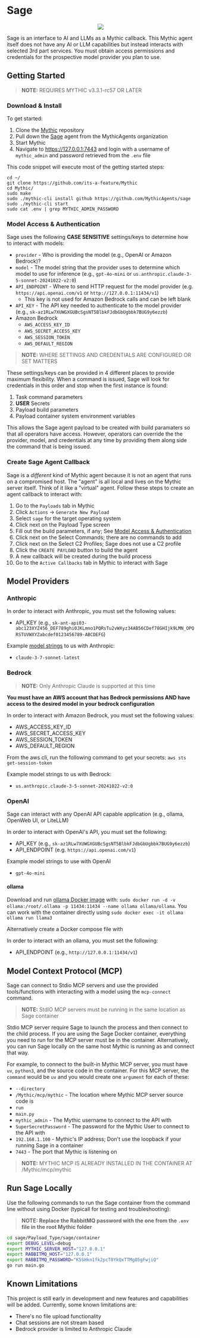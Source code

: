# Sage

<p align="center">
    <img src="Sage.png">
</p>

Sage is an interface to AI and LLMs as a Mythic callback. This Mythic agent itself does not have any AI or LLM capabilities but instead interacts with selected 3rd part services. You must obtain access permissions and credentials for the prospective model provider you plan to use.

## Getting Started

> **__NOTE:__** REQUIRES MYTHIC v3.3.1-rc57 OR LATER

### Download & Install

To get started:

1. Clone the [Mythic](https://github.com/its-a-feature/Mythic/) repository
2. Pull down the [Sage](https://github.com/MythicAgents/sage) agent from the MythicAgents organization
3. Start Mythic
4. Navigate to <https://127.0.0.1:7443> and login with a username of `mythic_admin` and password retrieved from the `.env` file

This code snippet will execute most of the getting started steps:
```text
cd ~/
git clone https://github.com/its-a-feature/Mythic
cd Mythic/
sudo make
sudo ./mythic-cli install github https://github.com/MythicAgents/sage
sudo ./mythic-cli start
sudo cat .env | grep MYTHIC_ADMIN_PASSWORD
```

### Model Access & Authentication

Sage uses the following **CASE SENSITIVE** settings/keys to determine how to interact with models:

- `provider` - Who is providing the model (e.g., OpenAI or Amazon Bedrock)? 
- `model` - The model string that the provider uses to determine which model to use for inference (e.g., `gpt-4o-mini` or `us.anthropic.claude-3-5-sonnet-20241022-v2:0`)
- `API_ENDPOINT` - Where to send HTTP request for the model provider (e.g. `https://api.openai.com/v1` or `http://127.0.0.1:11434/v1`)
  - This key is not used for Amazon Bedrock calls and can be left blank
- `API_KEY` - The API key needed to authenticate to the model provider (e.g., `sk-az1RLw7XUWGXGUBcSgsNT5BlbkFJdbGbUgbbk7BUG9y6ezzb`)
- Amazon Bedrock
  - `AWS_ACCESS_KEY_ID`
  - `AWS_SECRET_ACCESS_KEY`
  - `AWS_SESSION_TOKEN`
  - `AWS_DEFAULT_REGION`


> **__NOTE:__** WHERE SETTINGS AND CREDENTIALS ARE CONFIGURED OR SET MATTERS

 These settings/keys can be provided in 4 different places to provide maximum flexibility. When a command is issued, Sage will look for credentials in this order and stop when the first instance is found:

 1. Task command parameters
 2. **USER** Secrets
 3. Payload build parameters
 4. Payload container system environment variables

 This allows the Sage agent payload to be created with build paramaters so that all operators have access. However, operators can override the the provider, model, and credentials at any time by providing them along side the command that is being issued.

### Create Sage Agent Callback

Sage is a _different_ kind of Mythic agent because it is not an agent that runs on a compromised host. The "agent" is all local and lives on the Mythic server itself. Think of it like a "virtual" agent. Follow these steps to create an agent callback to interact with:

1. Go to the `Payloads` tab in Mythic
2. Click `Actions` -> `Generate New Payload`
3. Select `sage` for the target operating system
4. Click next on the Payload Type screen
5. Fill out the build parameters, if any; See [Model Access & Authentication](#model-access--authentication)
6. Click next on the Select Commands; there are no commands to add
7. Click next on the Select C2 Profiles; Sage does not use a C2 profile
8. Click the `CREATE PAYLOAD` button to build the agent
9. A new callback will be created during the build process
10. Go to the `Active Callbacks` tab in Mythic to interact with Sage

## Model Providers

### Anthropic

In order to interact with Anthropic, you must set the following values:

- API_KEY (e.g., `sk-ant-api03-abc123XYZ456_DEF789ghi0JKLmno1PQRsTu2vWXyz34AB56CDef78GHIjk9LMN_OPQRSTUVWXYZabcdef0123456789-ABCDEFG`)

Example [model strings](https://docs.anthropic.com/en/docs/about-claude/models/all-models) to us with Anthropic:

- `claude-3-7-sonnet-latest`

### Bedrock

> **__NOTE:__** Only Anthropic Claude is supported at this time

**You must have an AWS account that has Bedrock permissions AND have access to the desired model in your bedrock configuration**

In order to interact with Amazon Bedrock, you must set the following values:

- AWS_ACCESS_KEY_ID
- AWS_SECRET_ACCESS_KEY
- AWS_SESSION_TOKEN
- AWS_DEFAULT_REGION

From the aws cli, run the following command to get your secrets: `aws sts get-session-token`

Example model strings to us with Bedrock:

- `us.anthropic.claude-3-5-sonnet-20241022-v2:0`

### OpenAI

Sage can interact with any OpenAI API capable application (e.g., ollama, OpenWeb UI, or LiteLLM)

In order to interact with OpenAI's API, you must set the following:

- API_KEY (e.g., `sk-az1RLw7XUWGXGUBcSgsNT5BlbkFJdbGbUgbbk7BUG9y6ezzb`)
- API_ENDPOINT (e.g. `https://api.openai.com/v1`)

Example model strings to use with OpenAI

- `gpt-4o-mini`

#### ollama

Download and run [ollama Docker image](https://hub.docker.com/r/ollama/ollama) with: `sudo docker run -d -v ollama:/root/.ollama -p 11434:11434 --name ollama ollama/ollama`. You can work with the container directly using `sudo docker exec -it ollama ollama run llama3`

Alternatively create a Docker compose file with

In order to interact with an ollama, you must set the following:

- API_ENDPOINT (e.g., `http://127.0.0.1:11434/v1`)

## Model Context Protocol (MCP)

Sage can connect to Stdio MCP servers and use the provided tools/functions with interacting with a model using the `mcp-connect` command.

> **__NOTE:__** StdIO MCP servers must be running in the same location as Sage container

Stdio MCP server require Sage to launch the process and then connect to the child process. If you are using the Sage Docker container, everything you need to run for the MCP server must be in the container. Alternatively, you can run Sage locally on the same host Mythic is running as and connect that way.

For example, to connect to the built-in Mythic MCP server, you must have `uv`, `python3`, and the source code in the container. For this MCP server, the `command` would be `uv` and you would create one `argument` for each of these:

- `--directory`
- `/Mythic/mcp/mythic` - The location where Mythic MCP server source code is
- `run`
- `main.py`
- `mythic_admin` - The Mythic username to connect to the API with
- `SuperSecretPassword` - The password for the Mythic User to connect to the API with
- `192.168.1.100` - Mythic's IP address; Don't use the loopback if your running Sage in a container
- `7443` - The port that Mythic is listening on

> **__NOTE:__** MYTHIC MCP IS ALREADY INSTALLED IN THE CONTAINER AT /Mythic/mcp/mythic

## Run Sage Locally
Use the following commands to run the Sage container from the command line without using Docker (typicall for testing and troubleshooting):

> **NOTE: Replace the RabbitMQ password with the one from the `.env` file in the root Mythic folder**

```bash
cd sage/Payload_Type/sage/container
export DEBUG_LEVEL=debug
export MYTHIC_SERVER_HOST="127.0.0.1"
export RABBITMQ_HOST="127.0.0.1"
export RABBITMQ_PASSWORD="K5SHkn1fk2pcT0YkQxTTMgO5gFwjiQ"
go run main.go
```

## Known Limitations

This project is still early in development and new features and capabilities will be added. Currently, some known limitations are:

- There's no file upload functionality
- Chat sessions are not stream based
- Bedrock provider is limited to Anthropic Claude